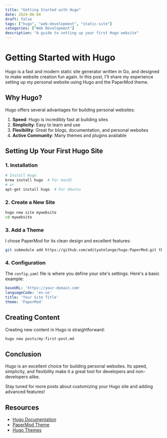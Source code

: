 ```yaml
---
title: "Getting Started with Hugo"
date: 2024-06-04
draft: false
tags: ["hugo", "web-development", "static-site"]
categories: ["Web Development"]
description: "A guide to setting up your first Hugo website"
---
```


# Getting Started with Hugo

Hugo is a fast and modern static site generator written in Go, and designed to make website creation fun again. In this post, I'll share my experience setting up my personal website using Hugo and the PaperMod theme.

## Why Hugo?

Hugo offers several advantages for building personal websites:

1. **Speed**: Hugo is incredibly fast at building sites
2. **Simplicity**: Easy to learn and use
3. **Flexibility**: Great for blogs, documentation, and personal websites
4. **Active Community**: Many themes and plugins available

## Setting Up Your First Hugo Site

### 1. Installation

```bash
# Install Hugo
brew install hugo  # For macOS
# or
apt-get install hugo  # For Ubuntu
```

### 2. Create a New Site

```bash
hugo new site mywebsite
cd mywebsite
```

### 3. Add a Theme

I chose PaperMod for its clean design and excellent features:

```bash
git submodule add https://github.com/adityatelange/hugo-PaperMod.git themes/PaperMod
```

### 4. Configuration

The `config.yaml` file is where you define your site's settings. Here's a basic example:

```yaml
baseURL: 'https://your-domain.com'
languageCode: 'en-us'
title: 'Your Site Title'
theme: 'PaperMod'
```

## Creating Content

Creating new content in Hugo is straightforward:

```bash
hugo new posts/my-first-post.md
```

## Conclusion

Hugo is an excellent choice for building personal websites. Its speed, simplicity, and flexibility make it a great tool for developers and non-developers alike.

Stay tuned for more posts about customizing your Hugo site and adding advanced features!

## Resources

- [Hugo Documentation](https://gohugo.io/documentation/)
- [PaperMod Theme](https://github.com/adityatelange/hugo-PaperMod)
- [Hugo Themes](https://themes.gohugo.io/) 